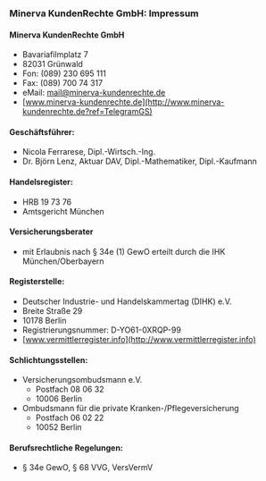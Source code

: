 ### Minerva KundenRechte GmbH: Impressum

#### Minerva KundenRechte GmbH
* Bavariafilmplatz 7
* 82031 Grünwald
* Fon: (089) 230 695 111
* Fax: (089) 700 74 317
* eMail: mail@minerva-kundenrechte.de
* [www.minerva-kundenrechte.de](http://www.minerva-kundenrechte.de?ref=TelegramGS)

#### Geschäftsführer:
* Nicola Ferrarese, Dipl.-Wirtsch.-Ing.
* Dr. Björn Lenz, Aktuar DAV, Dipl.-Mathematiker, Dipl.-Kaufmann

#### Handelsregister:
* HRB 19 73 76
* Amtsgericht München

#### Versicherungsberater 
* mit Erlaubnis nach § 34e (1) GewO erteilt durch die IHK München/Oberbayern

#### Registerstelle: 
* Deutscher Industrie- und Handelskammertag (DIHK) e.V. 
* Breite Straße 29
* 10178 Berlin 
* Registrierungsnummer: D-YO61-0XRQP-99
* [www.vermittlerregister.info](http://www.vermittlerregister.info)

#### Schlichtungsstellen: 

* Versicherungsombudsmann e.V.
    + Postfach 08 06 32
    + 10006 Berlin
* Ombudsmann für die private Kranken-/Pflegeversicherung 
    + Postfach 06 02 22
    + 10052 Berlin

#### Berufsrechtliche Regelungen:
* § 34e GewO, § 68 VVG, VersVermV
